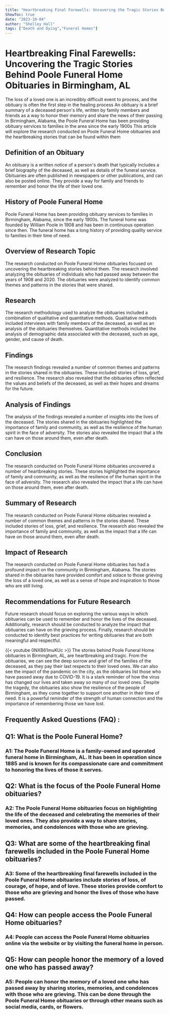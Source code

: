 ```yaml
---
title: "Heartbreaking Final Farewells: Uncovering the Tragic Stories Behind Poole Funeral Home Obituaries in Birmingham, AL"
ShowToc: true 
date: "2023-10-04"
author: "Shelley Hall" 
tags: ["Death and Dying","Funeral Homes"]
---
```

# Heartbreaking Final Farewells: Uncovering the Tragic Stories Behind Poole Funeral Home Obituaries in Birmingham, AL

The loss of a loved one is an incredibly difficult event to process, and the obituary is often the first step in the healing process An obituary is a brief summary of a deceased person's life, written by family members and friends as a way to honor their memory and share the news of their passing In Birmingham, Alabama, the Poole Funeral Home has been providing obituary services to families in the area since the early 1900s This article will explore the research conducted on Poole Funeral Home obituaries and the heartbreaking stories that can be found within them

## Definition of an Obituary

An obituary is a written notice of a person's death that typically includes a brief biography of the deceased, as well as details of the funeral service. Obituaries are often published in newspapers or other publications, and can also be posted online. They provide a way for family and friends to remember and honor the life of their loved one.

## History of Poole Funeral Home

Poole Funeral Home has been providing obituary services to families in Birmingham, Alabama, since the early 1900s. The funeral home was founded by William Poole in 1908 and has been in continuous operation since then. The funeral home has a long history of providing quality service to families in their time of need.

## Overview of Research Topic

The research conducted on Poole Funeral Home obituaries focused on uncovering the heartbreaking stories behind them. The research involved analyzing the obituaries of individuals who had passed away between the years of 1908 and 2020. The obituaries were analyzed to identify common themes and patterns in the stories that were shared.

## Research

The research methodology used to analyze the obituaries included a combination of qualitative and quantitative methods. Qualitative methods included interviews with family members of the deceased, as well as an analysis of the obituaries themselves. Quantitative methods included the analysis of demographic data associated with the deceased, such as age, gender, and cause of death.

## Findings

The research findings revealed a number of common themes and patterns in the stories shared in the obituaries. These included stories of loss, grief, and resilience. The research also revealed that the obituaries often reflected the values and beliefs of the deceased, as well as their hopes and dreams for the future.

## Analysis of Findings

The analysis of the findings revealed a number of insights into the lives of the deceased. The stories shared in the obituaries highlighted the importance of family and community, as well as the resilience of the human spirit in the face of adversity. The stories also revealed the impact that a life can have on those around them, even after death.

## Conclusion

The research conducted on Poole Funeral Home obituaries uncovered a number of heartbreaking stories. These stories highlighted the importance of family and community, as well as the resilience of the human spirit in the face of adversity. The research also revealed the impact that a life can have on those around them, even after death.

## Summary of Research

The research conducted on Poole Funeral Home obituaries revealed a number of common themes and patterns in the stories shared. These included stories of loss, grief, and resilience. The research also revealed the importance of family and community, as well as the impact that a life can have on those around them, even after death.

## Impact of Research

The research conducted on Poole Funeral Home obituaries has had a profound impact on the community in Birmingham, Alabama. The stories shared in the obituaries have provided comfort and solace to those grieving the loss of a loved one, as well as a sense of hope and inspiration to those who are still living.

## Recommendations for Future Research

Future research should focus on exploring the various ways in which obituaries can be used to remember and honor the lives of the deceased. Additionally, research should be conducted to analyze the impact that obituaries can have on the grieving process. Finally, research should be conducted to identify best practices for writing obituaries that are both meaningful and respectful.

{{< youtube 0NXB61muKUc >}} 
The stories behind Poole Funeral Home obituaries in Birmingham, AL, are heartbreaking and tragic. From the obituaries, we can see the deep sorrow and grief of the families of the deceased, as they pay their last respects to their loved ones. We can also see the impact of the pandemic on the city, as the obituaries list those who have passed away due to COVID-19. It is a stark reminder of how the virus has changed our lives and taken away so many of our loved ones. Despite the tragedy, the obituaries also show the resilience of the people of Birmingham, as they come together to support one another in their time of need. It is a powerful reminder of the strength of human connection and the importance of remembering those we have lost.

## Frequently Asked Questions (FAQ) :
<h2>Q1: What is the Poole Funeral Home?</h2>

<h3>A1: The Poole Funeral Home is a family-owned and operated funeral home in Birmingham, AL. It has been in operation since 1885 and is known for its compassionate care and commitment to honoring the lives of those it serves.</h3>

<h2>Q2: What is the focus of the Poole Funeral Home obituaries?</h2>

<h3>A2: The Poole Funeral Home obituaries focus on highlighting the life of the deceased and celebrating the memories of their loved ones. They also provide a way to share stories, memories, and condolences with those who are grieving.</h3>

<h2>Q3: What are some of the heartbreaking final farewells included in the Poole Funeral Home obituaries?</h2>

<h3>A3: Some of the heartbreaking final farewells included in the Poole Funeral Home obituaries include stories of loss, of courage, of hope, and of love. These stories provide comfort to those who are grieving and honor the lives of those who have passed.</h3>

<h2>Q4: How can people access the Poole Funeral Home obituaries?</h2>

<h3>A4: People can access the Poole Funeral Home obituaries online via the website or by visiting the funeral home in person.</h3>

<h2>Q5: How can people honor the memory of a loved one who has passed away?</h2>

<h3>A5: People can honor the memory of a loved one who has passed away by sharing stories, memories, and condolences with those who are grieving. This can be done through the Poole Funeral Home obituaries or through other means such as social media, cards, or flowers.</h3>



